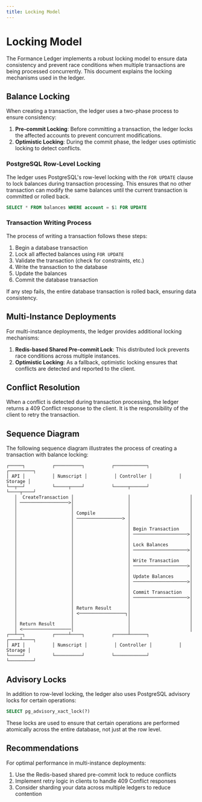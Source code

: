 ```yaml
---
title: Locking Model
---
```


# Locking Model

The Formance Ledger implements a robust locking model to ensure data consistency and prevent race conditions when multiple transactions are being processed concurrently. This document explains the locking mechanisms used in the ledger.

## Balance Locking

When creating a transaction, the ledger uses a two-phase process to ensure consistency:

1. **Pre-commit Locking**: Before committing a transaction, the ledger locks the affected accounts to prevent concurrent modifications.
2. **Optimistic Locking**: During the commit phase, the ledger uses optimistic locking to detect conflicts.

### PostgreSQL Row-Level Locking

The ledger uses PostgreSQL's row-level locking with the `FOR UPDATE` clause to lock balances during transaction processing. This ensures that no other transaction can modify the same balances until the current transaction is committed or rolled back.

```sql
SELECT * FROM balances WHERE account = $1 FOR UPDATE
```

### Transaction Writing Process

The process of writing a transaction follows these steps:

1. Begin a database transaction
2. Lock all affected balances using `FOR UPDATE`
3. Validate the transaction (check for constraints, etc.)
4. Write the transaction to the database
5. Update the balances
6. Commit the database transaction

If any step fails, the entire database transaction is rolled back, ensuring data consistency.

## Multi-Instance Deployments

For multi-instance deployments, the ledger provides additional locking mechanisms:

1. **Redis-based Shared Pre-commit Lock**: This distributed lock prevents race conditions across multiple instances.
2. **Optimistic Locking**: As a fallback, optimistic locking ensures that conflicts are detected and reported to the client.

## Conflict Resolution

When a conflict is detected during transaction processing, the ledger returns a 409 Conflict response to the client. It is the responsibility of the client to retry the transaction.

## Sequence Diagram

The following sequence diagram illustrates the process of creating a transaction with balance locking:

```
┌─────┐          ┌──────────┐          ┌────────────┐          ┌─────────┐
│ API │          │ Numscript │          │ Controller │          │ Storage │
└──┬──┘          └─────┬────┘          └─────┬──────┘          └────┬────┘
   │  CreateTransaction │                    │                      │
   │ ──────────────────>│                    │                      │
   │                    │                    │                      │
   │                    │ Compile            │                      │
   │                    │ ─────────────────> │                      │
   │                    │                    │                      │
   │                    │                    │ Begin Transaction    │
   │                    │                    │ ────────────────────>│
   │                    │                    │                      │
   │                    │                    │ Lock Balances        │
   │                    │                    │ ────────────────────>│
   │                    │                    │                      │
   │                    │                    │ Write Transaction    │
   │                    │                    │ ────────────────────>│
   │                    │                    │                      │
   │                    │                    │ Update Balances      │
   │                    │                    │ ────────────────────>│
   │                    │                    │                      │
   │                    │                    │ Commit Transaction   │
   │                    │                    │ ────────────────────>│
   │                    │                    │                      │
   │                    │ Return Result      │                      │
   │                    │ <─────────────────┐│                      │
   │                    │                    │                      │
   │ Return Result      │                    │                      │
   │ <──────────────────│                    │                      │
┌──┴──┐          ┌─────┴────┐          ┌─────┴──────┐          ┌────┴────┐
│ API │          │ Numscript │          │ Controller │          │ Storage │
└─────┘          └──────────┘          └────────────┘          └─────────┘
```

## Advisory Locks

In addition to row-level locking, the ledger also uses PostgreSQL advisory locks for certain operations:

```sql
SELECT pg_advisory_xact_lock(?)
```

These locks are used to ensure that certain operations are performed atomically across the entire database, not just at the row level.

## Recommendations

For optimal performance in multi-instance deployments:

1. Use the Redis-based shared pre-commit lock to reduce conflicts
2. Implement retry logic in clients to handle 409 Conflict responses
3. Consider sharding your data across multiple ledgers to reduce contention

